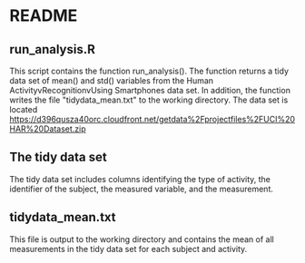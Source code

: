 # README
## run_analysis.R
This script contains the function run_analysis().
The function returns a tidy data set of mean() and std() variables from the Human ActivityvRecognitionvUsing Smartphones data set.
In addition, the function writes the file "tidydata_mean.txt" to the working directory. 
The data set is located https://d396qusza40orc.cloudfront.net/getdata%2Fprojectfiles%2FUCI%20HAR%20Dataset.zip
## The tidy data set
The tidy data set includes columns identifying the type of activity, the identifier of the subject, the measured variable, and the measurement.
## tidydata_mean.txt
This file is output to the working directory and contains the mean of all measurements in the tidy data set for each subject and activity.